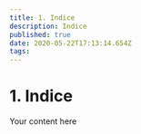 ```yaml
---
title: 1. Indice
description: Indice
published: true
date: 2020-05-22T17:13:14.654Z
tags: 
---
```


# 1. Indice
Your content here